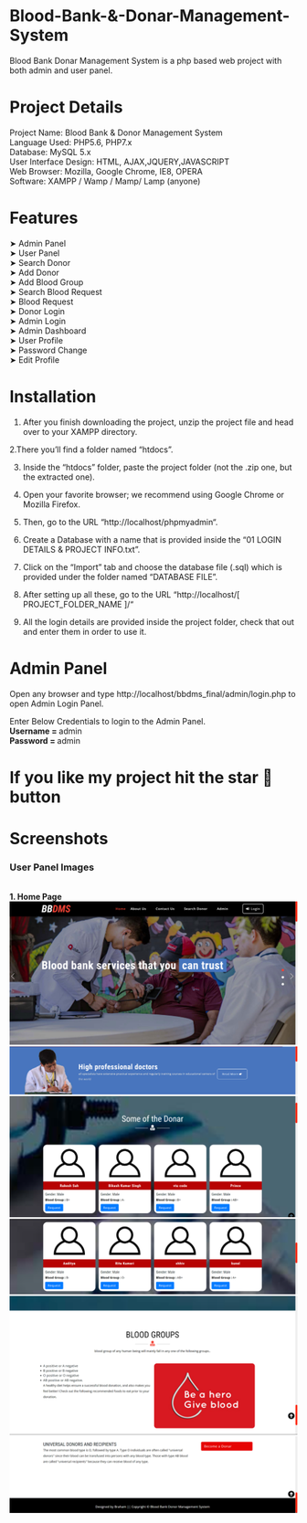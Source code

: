 # Blood-Bank-&-Donar-Management-System

Blood Bank Donar Management System is a php based web project with both admin and user panel.

# Project Details

Project Name: Blood Bank & Donor Management System<br>
Language Used: PHP5.6, PHP7.x<br>
Database: MySQL 5.x<br>
User Interface Design: HTML, AJAX,JQUERY,JAVASCRIPT<br>
Web Browser: Mozilla, Google Chrome, IE8, OPERA<br>
Software: XAMPP / Wamp / Mamp/ Lamp (anyone)<br>

# Features

➤ Admin Panel<br>
➤ User Panel <br>
➤ Search Donor<br>
➤ Add Donor<br>
➤ Add Blood Group<br>
➤ Search Blood Request<br>
➤ Blood Request<br>
➤ Donor Login<br>
➤ Admin Login<br>
➤ Admin Dashboard<br>
➤ User Profile<br>
➤ Password Change<br>
➤ Edit Profile

# Installation

1. After you finish downloading the project, unzip the project file and head over to your XAMPP directory.

 2.There you’ll find a folder named “htdocs”.

3. Inside the “htdocs” folder, paste the project folder (not the .zip one, but the extracted one).

4. Open your favorite browser; we recommend using Google Chrome or Mozilla Firefox.

5. Then, go to the URL “http://localhost/phpmyadmin“.

6. Create a Database with a name that is provided inside the “01 LOGIN DETAILS & PROJECT INFO.txt”.

7. Click on the “Import” tab and choose the database file (.sql) which is provided under the folder named “DATABASE FILE”.

8. After setting up all these, go to the URL “http://localhost/[ PROJECT_FOLDER_NAME ]/“

9. All the login details are provided inside the project folder, check that out and enter them in order to use it.
     
# Admin Panel
   Open any browser and type http://localhost/bbdms_final/admin/login.php to open Admin Login Panel.
   
   Enter Below Credentials to login to the Admin Panel.<br>
   <b> Username = </b> admin<br>
   <b>Password = </b> admin
   
# If you like my project hit the star 🌟 button

# Screenshots

<h3> User Panel Images </h3>
<br><b>1. Home Page 
   <br>
   <img src="https://github.com/brahamkumar002/bbdms_final/blob/main/Screenshot%20(131).png?raw=true">
   <img src="https://github.com/brahamkumar002/bbdms_final/blob/main/Screenshot%20(132).png">
   <img src="https://github.com/brahamkumar002/bbdms_final/blob/main/Screenshot%20(133).png">
   <img src="https://github.com/brahamkumar002/bbdms_final/blob/main/Screenshot%20(134).png">
   <img src="https://github.com/brahamkumar002/bbdms_final/blob/main/Screenshot%20(135).png">
   <img src="https://github.com/brahamkumar002/bbdms_final/blob/main/Screenshot%20(136).png">
   <br>
   <br>

   
